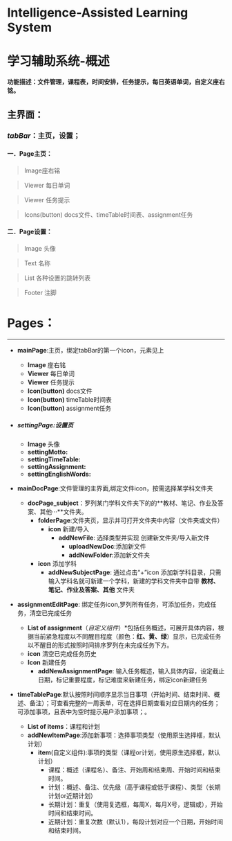 # Intelligence-Assisted Learning System

# **学习辅助系统**-概述





**功能描述：文件管理，课程表，时间安排，任务提示，每日英语单词，自定义座右铭。**





## 主界面：

### ***tabBar***：主页，设置；

 

#### 一．Page主页：

> Image座右铭

> Viewer 每日单词

> Viewer 任务提示

> Icons(button)  docs文件、timeTable时间表、assignment任务

 


#### 二．Page设置：

> Image 头像

> Text 名称

> List 各种设置的跳转列表

> Footer 注脚







# Pages：

-----



- **mainPage**:主页，绑定tabBar的第一个icon，元素见上

  - **Image** 座右铭
  - **Viewer** 每日单词
  - **Viewer** 任务提示
  - **Icon(button)**  docs文件
  - **Icon(button)**  timeTable时间表
  - **Icon(button)**  assignment任务

  

- ##### settingPage:设置页

  - **Image** 头像
  - **settingMotto:**
  - **settingTimeTable:**
  - **settingAssignment:**
  - **settingEnglishWords:**



- **mainDocPage**:文件管理的主界面,绑定文件icon，按需选择某学科文件夹

  - **docPage_subject**：罗列某门学科文件夹下的的**教材、笔记、作业及答案、其他···**文件夹。
    - **folderPage**:文件夹页，显示并可打开文件夹中内容（文件夹或文件）
      - **icon**  新建/导入
        - **addNewFile**: 选择类型并实现  创建新文件夹/导入新文件
          - **uploadNewDoc**:添加新文件
          - **addNewFolder**:添加新文件夹
    - **icon**  添加学科
      - **addNewSubjectPage**: 通过点击“+”icon 添加新学科目录，只需输入学科名就可新建一个学科，新建的学科文件夹中自带        **教材、笔记、作业及答案、其他**   文件夹

  

- **assignmentEditPage**: 绑定任务icon,罗列所有任务，可添加任务，完成任务，清空已完成任务
  
  - **List of assignment**（*自定义组件*）*包括任务概述，可展开具体内容，根据当前紧急程度以不同醒目程度（颜色：**红、黄、绿**）显示，已完成任务以不醒目的形式按照时间排序罗列在未完成任务下方。
  - **icon** 清空已完成任务历史
  - **Icon** 新建任务
    - **addNewAssignmentPage**: 输入任务概述，输入具体内容，设定截止日期，标记重要程度，标记难度来新建任务，绑定icon新建任务



- **timeTablePage**:默认按照时间顺序显示当日事项（开始时间、结束时间、概述、备注）；可查看完整的一周表单，可在选择日期查看对应日期内的任务；可添加事项，且表中为空时提示用户添加事项；。
  - **List of items**：课程和计划
  - **addNewItemPage**:添加新事项：选择事项类型（使用原生选择框，默认计划）
    - **item**(自定义组件):事项的类型（课程or计划，使用原生选择框，默认计划）
      - 课程：概述（课程名）、备注、开始周和结束周、开始时间和结束时间。
      - 计划：概述、备注、优先级（高于课程或低于课程）、类型（长期计划or近期计划）
      - 长期计划：重复（使用复选框，每周X，每月X号，逻辑或），开始时间和结束时间。
      - 近期计划：重复次数（默认1），每段计划对应一个日期，开始时间和结束时间。






